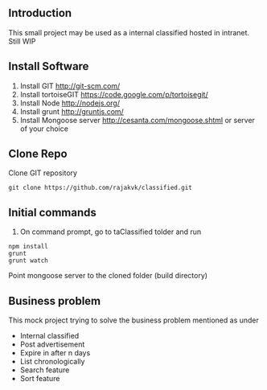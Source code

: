 ## Introduction
This small project may be used as a internal classified hosted in intranet. Still WIP

## Install Software
1. Install GIT http://git-scm.com/
2. Install tortoiseGIT https://code.google.com/p/tortoisegit/
3. Install Node http://nodejs.org/
4. Install grunt http://gruntjs.com/
5. Install Mongoose server http://cesanta.com/mongoose.shtml or 
server of your choice

## Clone Repo
Clone GIT repository
```
git clone https://github.com/rajakvk/classified.git
```

## Initial commands
1. On command prompt, go to taClassified tolder and run
```
npm install
grunt
grunt watch
```
Point mongoose server to the cloned folder (build directory)

## Business problem
This mock project trying to solve the business problem mentioned as under
* Internal classified
* Post advertisement
* Expire in after n days
* List chronologically
* Search feature
* Sort feature
